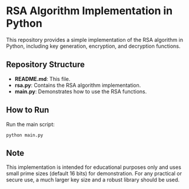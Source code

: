 # RSA Algorithm Implementation in Python

This repository provides a simple implementation of the RSA algorithm in Python, including key generation, encryption, and decryption functions.

## Repository Structure

- **README.md**: This file.
- **rsa.py**: Contains the RSA algorithm implementation.
- **main.py**: Demonstrates how to use the RSA functions.

## How to Run

Run the main script:
```
python main.py
```

## Note

This implementation is intended for educational purposes only and uses small prime sizes (default 16 bits) for demonstration. For any practical or secure use, a much larger key size and a robust library should be used.
